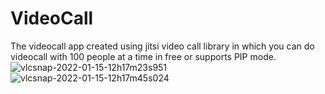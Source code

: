 # VideoCall
The videocall app created using jitsi video call library in which you can do videocall with 100 people at a time in free or supports PIP mode.
![vlcsnap-2022-01-15-12h17m23s951](https://user-images.githubusercontent.com/83482460/149612510-98f5af2c-e025-4418-a8c0-e724f01835f3.png)
![vlcsnap-2022-01-15-12h17m45s024](https://user-images.githubusercontent.com/83482460/149612511-f431ba03-8573-4c4d-871f-2606dc78c64a.png)

